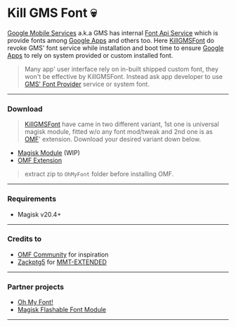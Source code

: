<!---
 ╭─────────────────────────────────────────╮
 │    Kill GMS Font Module. | @MrCarb0n    │
 ├─────────────────────────────────────────┤
 │   Give proper credit before doing any   │
 │      distribution or modification.      │
 │        All files licensed under         │
 │     GNU General Public License v3.0     │
 ├─────────────────────────────────────────┤
 │ https://github.com/MrCarb0n/killgmsfont │
 ╰─────────────────────────────────────────╯
-->

# Kill GMS Font :skull:

[Google Mobile Services][1] a.k.a GMS has internal [Font Api Service][2] which is provide
fonts among [Google Apps][3] and others too. Here [KillGMSFont][4] do revoke GMS' font
service while installation and boot time to ensure [Google Apps][3] to rely on system
provided or custom installed font.

> Many app' user interface rely on in-built shipped custom font, they won't be effective
> by KillGMSFont. Instead ask app developer to use [GMS' Font Provider][2] service or
> system font.

---
### Download

> [KillGMSFont][4] have came in two different variant, 1st one is universal magisk module,
> fitted w/o any font mod/tweak and 2nd one is as [OMF][10]' extension. Download your
> desired variant down below.

- [Magisk Module][5] (WIP)
- [OMF Extension][6]
> extract zip to `OhMyFont` folder before installing OMF.

---
### Requirements
- Magisk v20.4+

---
### Credits to
- [OMF Community][7] for inspiration
- [Zackptg5][8] for [MMT-EXTENDED][9]

---
### Partner projects
- [Oh My Font!][10]
- [Magisk Flashable Font Module][11]

---
[1]: https://www.android.com/gms
[2]: https://developer.android.com/guide/topics/ui/look-and-feel/downloadable-fonts
[3]: https://play.google.com/store/apps/dev?id=5700313618786177705
[4]: https://github.com/MrCarb0n/killgmsfont
[5]: https://github.com/MrCarb0n/killgmsfont/releases
[6]: https://raw.githubusercontent.com/MrCarb0n/killgmsfont/master/extension/killgmsfont.zip
[7]: https://t.me/ohmyfont
[8]: https://github.com/Zackptg5
[9]: https://github.com/Zackptg5/MMT-Extended
[10]: https://gitlab.com/nongthaihoang/oh_my_font
[11]: https://t.me/MFFMMain
